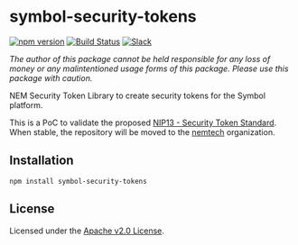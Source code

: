 # symbol-security-tokens

[![npm version](https://badge.fury.io/js/symbol-security-tokens.svg)](https://badge.fury.io/js/symbol-security-tokens)
[![Build Status](https://travis-ci.org/nemfoundation/symbol-security-tokens.svg?branch=master)](https://travis-ci.org/nemfoundation/symbol-security-tokens)
[![Slack](https://img.shields.io/badge/chat-on%20slack-green.svg)](https://symbol.slack.com/messages/CB0UU89GS//)

*The author of this package cannot be held responsible for any loss of money or any malintentioned usage forms of this package. Please use this package with caution.*

NEM Security Token Library to create security tokens for the Symbol platform.

This is a PoC to validate the proposed [NIP13 - Security Token Standard](https://github.com/nemtech/NIP/blob/master/NIPs/nip-0013.md). When stable, the repository will be moved to the [nemtech](https://github.com/nemtech) organization.

## Installation

`npm install symbol-security-tokens`

## License

Licensed under the [Apache v2.0 License](LICENSE).
